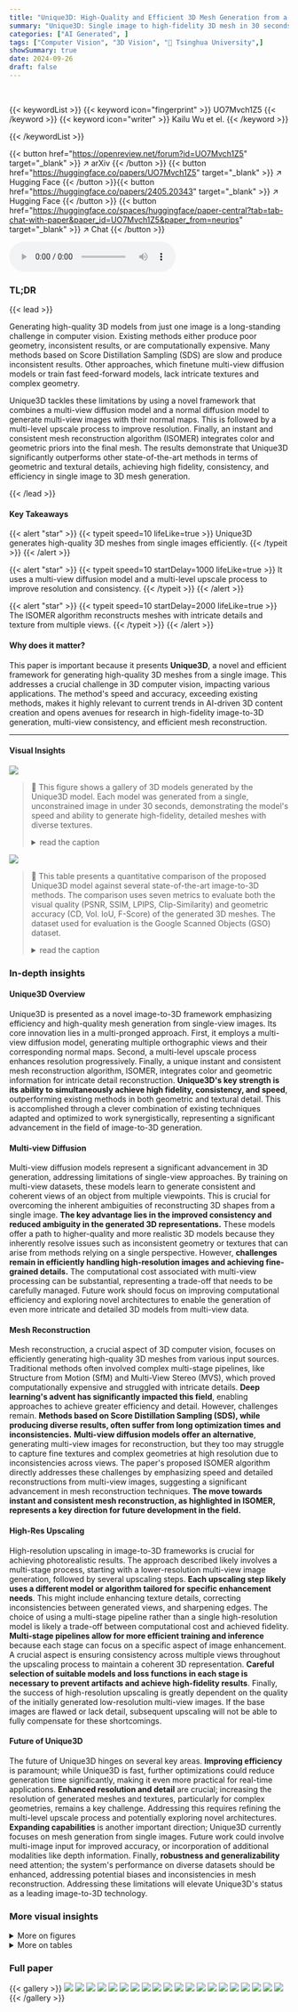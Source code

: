 ```yaml
---
title: "Unique3D: High-Quality and Efficient 3D Mesh Generation from a Single Image"
summary: "Unique3D: Single image to high-fidelity 3D mesh in 30 seconds!"
categories: ["AI Generated", ]
tags: ["Computer Vision", "3D Vision", "🏢 Tsinghua University",]
showSummary: true
date: 2024-09-26
draft: false
---
```


<br>

{{< keywordList >}}
{{< keyword icon="fingerprint" >}} UO7Mvch1Z5 {{< /keyword >}}
{{< keyword icon="writer" >}} Kailu Wu et el. {{< /keyword >}}
 
{{< /keywordList >}}

{{< button href="https://openreview.net/forum?id=UO7Mvch1Z5" target="_blank" >}}
↗ arXiv
{{< /button >}}
{{< button href="https://huggingface.co/papers/UO7Mvch1Z5" target="_blank" >}}
↗ Hugging Face
{{< /button >}}{{< button href="https://huggingface.co/papers/2405.20343" target="_blank" >}}
↗ Hugging Face
{{< /button >}}
{{< button href="https://huggingface.co/spaces/huggingface/paper-central?tab=tab-chat-with-paper&paper_id=UO7Mvch1Z5&paper_from=neurips" target="_blank" >}}
↗ Chat
{{< /button >}}




<audio controls>
    <source src="https://ai-paper-reviewer.com/UO7Mvch1Z5/podcast.wav" type="audio/wav">
    Your browser does not support the audio element.
</audio>


### TL;DR


{{< lead >}}

Generating high-quality 3D models from just one image is a long-standing challenge in computer vision. Existing methods either produce poor geometry, inconsistent results, or are computationally expensive.  Many methods based on Score Distillation Sampling (SDS) are slow and produce inconsistent results.  Other approaches, which finetune multi-view diffusion models or train fast feed-forward models, lack intricate textures and complex geometry. 

Unique3D tackles these limitations by using a novel framework that combines a multi-view diffusion model and a normal diffusion model to generate multi-view images with their normal maps. This is followed by a multi-level upscale process to improve resolution.  Finally, an instant and consistent mesh reconstruction algorithm (ISOMER) integrates color and geometric priors into the final mesh.  The results demonstrate that Unique3D significantly outperforms other state-of-the-art methods in terms of geometric and textural details, achieving high fidelity, consistency, and efficiency in single image to 3D mesh generation.

{{< /lead >}}


#### Key Takeaways

{{< alert "star" >}}
{{< typeit speed=10 lifeLike=true >}} Unique3D generates high-quality 3D meshes from single images efficiently. {{< /typeit >}}
{{< /alert >}}

{{< alert "star" >}}
{{< typeit speed=10 startDelay=1000 lifeLike=true >}} It uses a multi-view diffusion model and a multi-level upscale process to improve resolution and consistency. {{< /typeit >}}
{{< /alert >}}

{{< alert "star" >}}
{{< typeit speed=10 startDelay=2000 lifeLike=true >}} The ISOMER algorithm reconstructs meshes with intricate details and texture from multiple views. {{< /typeit >}}
{{< /alert >}}

#### Why does it matter?
This paper is important because it presents **Unique3D**, a novel and efficient framework for generating high-quality 3D meshes from a single image.  This addresses a crucial challenge in 3D computer vision, impacting various applications. The method's speed and accuracy, exceeding existing methods, makes it highly relevant to current trends in AI-driven 3D content creation and opens avenues for research in high-fidelity image-to-3D generation, multi-view consistency, and efficient mesh reconstruction.

------
#### Visual Insights



![](https://ai-paper-reviewer.com/UO7Mvch1Z5/figures_0_1.jpg)

> 🔼 This figure shows a gallery of 3D models generated by the Unique3D model.  Each model was generated from a single, unconstrained image in under 30 seconds, demonstrating the model's speed and ability to generate high-fidelity, detailed meshes with diverse textures.
> <details>
> <summary>read the caption</summary>
> Figure 1: Gallery of Unique3D. High-fidelity and diverse textured mesh generated by Unique3D from single-view wild images within 30 seconds.
> </details>





![](https://ai-paper-reviewer.com/UO7Mvch1Z5/tables_7_1.jpg)

> 🔼 This table presents a quantitative comparison of the proposed Unique3D model against several state-of-the-art image-to-3D methods.  The comparison uses seven metrics to evaluate both the visual quality (PSNR, SSIM, LPIPS, Clip-Similarity) and geometric accuracy (CD, Vol. IoU, F-Score) of the generated 3D meshes.  The dataset used for evaluation is the Google Scanned Objects (GSO) dataset.
> <details>
> <summary>read the caption</summary>
> Table 1: Quantitative comparison results for mesh visual and geometry quality. We report the metrics of PSNR, SSIM, LPIPS and Clip-Similarity [38], ChamferDistance (CD), Volume IoU and F-score on GSO [8] dataset.
> </details>





### In-depth insights


#### Unique3D Overview
Unique3D is presented as a novel image-to-3D framework emphasizing efficiency and high-quality mesh generation from single-view images.  Its core innovation lies in a multi-pronged approach. First, it employs a multi-view diffusion model, generating multiple orthographic views and their corresponding normal maps.  Second, a multi-level upscale process enhances resolution progressively. Finally, a unique instant and consistent mesh reconstruction algorithm, ISOMER, integrates color and geometric information for intricate detail reconstruction. **Unique3D's key strength is its ability to simultaneously achieve high fidelity, consistency, and speed**, outperforming existing methods in both geometric and textural detail. This is accomplished through a clever combination of existing techniques adapted and optimized to work synergistically, representing a significant advancement in the field of image-to-3D generation.

#### Multi-view Diffusion
Multi-view diffusion models represent a significant advancement in 3D generation, addressing limitations of single-view approaches.  By training on multi-view datasets, these models learn to generate consistent and coherent views of an object from multiple viewpoints. This is crucial for overcoming the inherent ambiguities of reconstructing 3D shapes from a single image. **The key advantage lies in the improved consistency and reduced ambiguity in the generated 3D representations.**  These models offer a path to higher-quality and more realistic 3D models because they inherently resolve issues such as inconsistent geometry or textures that can arise from methods relying on a single perspective. However, **challenges remain in efficiently handling high-resolution images and achieving fine-grained details.**  The computational cost associated with multi-view processing can be substantial, representing a trade-off that needs to be carefully managed. Future work should focus on improving computational efficiency and exploring novel architectures to enable the generation of even more intricate and detailed 3D models from multi-view data.

#### Mesh Reconstruction
Mesh reconstruction, a crucial aspect of 3D computer vision, focuses on efficiently generating high-quality 3D meshes from various input sources.  Traditional methods often involved complex multi-stage pipelines, like Structure from Motion (SfM) and Multi-View Stereo (MVS), which proved computationally expensive and struggled with intricate details.  **Deep learning's advent has significantly impacted this field**, enabling approaches to achieve greater efficiency and detail.  However, challenges remain.  **Methods based on Score Distillation Sampling (SDS), while producing diverse results, often suffer from long optimization times and inconsistencies.**  **Multi-view diffusion models offer an alternative**, generating multi-view images for reconstruction, but they too may struggle to capture fine textures and complex geometries at high resolution due to inconsistencies across views.  The paper's proposed ISOMER algorithm directly addresses these challenges by emphasizing speed and detailed reconstructions from multi-view images, suggesting a significant advancement in mesh reconstruction techniques.  **The move towards instant and consistent mesh reconstruction, as highlighted in ISOMER, represents a key direction for future development in the field.**

#### High-Res Upscaling
High-resolution upscaling in image-to-3D frameworks is crucial for achieving photorealistic results.  The approach described likely involves a multi-stage process, starting with a lower-resolution multi-view image generation, followed by several upscaling steps. **Each upscaling step likely uses a different model or algorithm tailored for specific enhancement needs**. This might include enhancing texture details, correcting inconsistencies between generated views, and sharpening edges.  The choice of using a multi-stage pipeline rather than a single high-resolution model is likely a trade-off between computational cost and achieved fidelity.  **Multi-stage pipelines allow for more efficient training and inference** because each stage can focus on a specific aspect of image enhancement.  A crucial aspect is ensuring consistency across multiple views throughout the upscaling process to maintain a coherent 3D representation.  **Careful selection of suitable models and loss functions in each stage is necessary to prevent artifacts and achieve high-fidelity results**.  Finally, the success of high-resolution upscaling is greatly dependent on the quality of the initially generated low-resolution multi-view images.  If the base images are flawed or lack detail, subsequent upscaling will not be able to fully compensate for these shortcomings.

#### Future of Unique3D
The future of Unique3D hinges on several key areas.  **Improving efficiency** is paramount; while Unique3D is fast, further optimizations could reduce generation time significantly, making it even more practical for real-time applications. **Enhanced resolution and detail** are crucial; increasing the resolution of generated meshes and textures, particularly for complex geometries, remains a key challenge.  Addressing this requires refining the multi-level upscale process and potentially exploring novel architectures.  **Expanding capabilities** is another important direction; Unique3D currently focuses on mesh generation from single images.  Future work could involve multi-image input for improved accuracy, or incorporation of additional modalities like depth information. Finally, **robustness and generalizability** need attention; the system's performance on diverse datasets should be enhanced, addressing potential biases and inconsistencies in mesh reconstruction. Addressing these limitations will elevate Unique3D's status as a leading image-to-3D technology.


### More visual insights

<details>
<summary>More on figures
</summary>


![](https://ai-paper-reviewer.com/UO7Mvch1Z5/figures_0_2.jpg)

> 🔼 This figure showcases a variety of 3D models generated by the Unique3D model.  The models demonstrate the system's ability to produce high-fidelity and diverse textured meshes from single images, highlighting its ability to capture details and nuances of the original images.  The speed of generation (within 30 seconds) is also emphasized.
> <details>
> <summary>read the caption</summary>
> Figure 1: Gallery of Unique3D. High-fidelity and diverse textured mesh generated by Unique3D from single-view wild images within 30 seconds.
> </details>



![](https://ai-paper-reviewer.com/UO7Mvch1Z5/figures_3_1.jpg)

> 🔼 This figure illustrates the pipeline of the Unique3D framework. It starts with a single input image and uses a multi-view diffusion model to generate four orthographic views.  These views are then upscaled to higher resolution using a multi-level approach.  A normal diffusion model is used to create corresponding normal maps, which are also upscaled.  Finally, the high-resolution images and normal maps are fed into the ISOMER algorithm to reconstruct a high-quality 3D textured mesh.
> <details>
> <summary>read the caption</summary>
> Figure 2: Pipeline of our Unique3D. Given a single in-the-wild image as input, we first generate four orthographic multi-view images from a multi-view diffusion model. Then, we progressively improve the resolution of generated multi-views through a multi-level upscale process. Given generated color images, we train a normal diffusion model to generate normal maps corresponding to multi-view images and utilize a similar strategy to lift it to high-resolution space. Finally, we reconstruct high-quality 3D meshes from high-resolution color images and normal maps with our instant and consistent mesh reconstruction algorithm ISOMER.
> </details>



![](https://ai-paper-reviewer.com/UO7Mvch1Z5/figures_6_1.jpg)

> 🔼 This figure presents a qualitative comparison of the 3D models generated by the proposed Unique3D method and several existing state-of-the-art image-to-3D techniques.  For each method, the input image and the resulting 3D model are shown, demonstrating the high-fidelity geometry and texture details achieved by Unique3D.  The results show that Unique3D generates superior results compared to the baselines in terms of both geometry and texture.
> <details>
> <summary>read the caption</summary>
> Figure 3: Qualitative Comparison. Our approach provides superior geometry and texture.
> </details>



![](https://ai-paper-reviewer.com/UO7Mvch1Z5/figures_7_1.jpg)

> 🔼 This figure compares the 3D mesh reconstruction results of Unique3D against three other state-of-the-art methods: InstantMesh, CRM, and OpenLRM.  The comparison highlights the superior quality of Unique3D in terms of both geometric accuracy (shape) and textural detail (surface appearance).  For each input image, the figure shows the generated 3D models from all four methods, allowing for a direct visual comparison.
> <details>
> <summary>read the caption</summary>
> Figure 4: Detailed Comparison. We compare our model with InstantMesh [63], CRM [60] and OpenLRM [11]. Our models generates accurate geometry and detailed texture.
> </details>



![](https://ai-paper-reviewer.com/UO7Mvch1Z5/figures_8_1.jpg)

> 🔼 This figure shows the ablation study performed on the ISOMER (Instant and consistent mesh reconstruction) algorithm.  The results demonstrate the importance of two key components: ExplicitTarget and expansion regularization.  (a) shows that without the ExplicitTarget, the generated mesh suffers from significant defects, particularly in regions with detailed textures or complex shapes. (b) reveals that without expansion regularization, the mesh often collapses in several areas.
> <details>
> <summary>read the caption</summary>
> Figure 5: Ablation Study on ISOMER. (a) Without ExplicitTarget, the output mesh result has obvious defects. (b) Without expansion regularization, the output result collapses in some cases.
> </details>



![](https://ai-paper-reviewer.com/UO7Mvch1Z5/figures_8_2.jpg)

> 🔼 This figure shows an ablation study comparing the results of mesh coloring with and without the ExplicitTarget method. The top row displays meshes colored using ExplicitTarget, resulting in consistent and artifact-free coloring across multiple views. The bottom row displays meshes colored without ExplicitTarget, showcasing significant artifacts and inconsistencies in coloring across different views. This demonstrates the efficacy of ExplicitTarget in achieving color consistency in multi-view mesh reconstruction.
> <details>
> <summary>read the caption</summary>
> Figure 6: Ablation on Colorize. We show a comparison of whether or not to apply ExplicitTarget in coloring, and we can see that the group that does not use ExplicitTarget has significant artifacts, as there is no precise consistency across multiple views.
> </details>



![](https://ai-paper-reviewer.com/UO7Mvch1Z5/figures_9_1.jpg)

> 🔼 This figure shows an ablation study on the effect of multi-level super-resolution on the generated multi-view images.  It demonstrates that increasing the resolution from 256 to 512 to 2048 progressively improves the detail and fidelity of the generated images, without significantly altering the overall structure. This highlights the effectiveness of the proposed multi-level upscale process in enhancing the quality of the 3D mesh generation.
> <details>
> <summary>read the caption</summary>
> Figure 7: Ablation on Resolution. The visualization of the generated multi-views images at different stages is shown. Multi-level super-resolution does not change the general structure, but only improves the detail resolution, allowing the model to remain well-detailed.
> </details>



![](https://ai-paper-reviewer.com/UO7Mvch1Z5/figures_9_2.jpg)

> 🔼 This figure demonstrates the capability of Unique3D to generate high-quality 3D textured meshes from challenging input images.  The examples showcase the model's ability to handle complex geometries, intricate textures, and diverse styles.
> <details>
> <summary>read the caption</summary>
> Figure 8: Challenging examples
> </details>



![](https://ai-paper-reviewer.com/UO7Mvch1Z5/figures_14_1.jpg)

> 🔼 This figure showcases additional examples of 3D textured meshes generated by the Unique3D model from single input images.  It expands on Figure 1, demonstrating the model's ability to generate diverse and high-fidelity 3D models from a wider variety of input images. The figure shows various objects and characters such as cartoon characters, animals, and robots, each presented in multiple views to showcase the quality and consistency of the generated 3D models.
> <details>
> <summary>read the caption</summary>
> Figure 9: More generated results of our method from a single image.
> </details>



![](https://ai-paper-reviewer.com/UO7Mvch1Z5/figures_16_1.jpg)

> 🔼 This figure illustrates the pipeline of the Unique3D framework. It starts with a single image as input, generates multi-view images and normal maps using diffusion models, enhances the resolution through multi-level upscaling, and finally reconstructs a high-quality 3D mesh using the ISOMER algorithm.
> <details>
> <summary>read the caption</summary>
> Figure 2: Pipeline of our Unique3D. Given a single in-the-wild image as input, we first generate four orthographic multi-view images from a multi-view diffusion model. Then, we progressively improve the resolution of generated multi-views through a multi-level upscale process. Given generated color images, we train a normal diffusion model to generate normal maps corresponding to multi-view images and utilize a similar strategy to lift it to high-resolution space. Finally, we reconstruct high-quality 3D meshes from high-resolution color images and normal maps with our instant and consistent mesh reconstruction algorithm ISOMER.
> </details>



![](https://ai-paper-reviewer.com/UO7Mvch1Z5/figures_17_1.jpg)

> 🔼 This figure displays the correlation between the cosine of angles (representing the angle between the predicted normal and the ground truth normal) and the direction error of the prediction.  A negative correlation is observed, indicated by the red line of best fit, suggesting that as the cosine of the angle increases (angle decreases and the predicted normal is closer to the ground truth normal), the direction error decreases. The marginal distributions (histograms) on the top and right side show the distribution of the cosine of angles and direction error, respectively. The plot reveals insights into the accuracy of normal prediction, highlighting a higher accuracy for normals closer to the ground truth direction.
> <details>
> <summary>read the caption</summary>
> Figure 10: Correlation between prediction value and prediction errors.
> </details>



![](https://ai-paper-reviewer.com/UO7Mvch1Z5/figures_18_1.jpg)

> 🔼 This figure shows an ablation study comparing the performance of the paper's proposed fast mesh initialization method against a common alternative using a sphere as initialization.  The input images are displayed on the left, followed by the results using the authors' method and then a sphere-based initialization.  Red circles highlight areas where the sphere-based initialization struggles to accurately capture the shape of the object. The comparison demonstrates that while a sphere initialization can sometimes produce reasonable results, the proposed method generally produces superior results.
> <details>
> <summary>read the caption</summary>
> Figure 11: Ablations on Mesh Initialization. We compare the results of using our fast initialization method, versus using a sphere as an initialization.
> </details>



</details>




<details>
<summary>More on tables
</summary>


![](https://ai-paper-reviewer.com/UO7Mvch1Z5/tables_9_1.jpg)
> 🔼 This table presents a quantitative comparison of the results obtained using the Unique3D model against a baseline. The comparison is based on 100 random samples with random rotation on the GSO dataset.  The metrics used for evaluation are PSNR, SSIM, LPIPS, Clip-Sim, CD, Vol. IoU, and F-Score. Higher values for PSNR, SSIM, Clip-Sim, Vol. IoU, and F-Score indicate better performance; whereas lower values for LPIPS and CD indicate better performance.
> <details>
> <summary>read the caption</summary>
> Table 2: Quantitative comparison results for ablation on 100 random samples with random rotation on GSO dataset.
> </details>

![](https://ai-paper-reviewer.com/UO7Mvch1Z5/tables_19_1.jpg)
> 🔼 This table presents a quantitative comparison of the proposed Unique3D model against several state-of-the-art methods for 3D mesh generation from a single image.  The comparison uses seven metrics to evaluate both the visual quality and geometric accuracy of the generated meshes.  These metrics cover various aspects, including peak signal-to-noise ratio (PSNR), structural similarity index (SSIM), learned perceptual image patch similarity (LPIPS), CLIP similarity, Chamfer distance (CD), volume Intersection over Union (IoU), and F-score. The results are reported on the Google Scanned Objects (GSO) dataset.
> <details>
> <summary>read the caption</summary>
> Table 1: Quantitative comparison results for mesh visual and geometry quality. We report the metrics of PSNR, SSIM, LPIPS and Clip-Similarity [38], ChamferDistance (CD), Volume IoU and F-score on GSO [8] dataset.
> </details>

</details>




### Full paper

{{< gallery >}}
<img src="https://ai-paper-reviewer.com/UO7Mvch1Z5/1.png" class="grid-w50 md:grid-w33 xl:grid-w25" />
<img src="https://ai-paper-reviewer.com/UO7Mvch1Z5/2.png" class="grid-w50 md:grid-w33 xl:grid-w25" />
<img src="https://ai-paper-reviewer.com/UO7Mvch1Z5/3.png" class="grid-w50 md:grid-w33 xl:grid-w25" />
<img src="https://ai-paper-reviewer.com/UO7Mvch1Z5/4.png" class="grid-w50 md:grid-w33 xl:grid-w25" />
<img src="https://ai-paper-reviewer.com/UO7Mvch1Z5/5.png" class="grid-w50 md:grid-w33 xl:grid-w25" />
<img src="https://ai-paper-reviewer.com/UO7Mvch1Z5/6.png" class="grid-w50 md:grid-w33 xl:grid-w25" />
<img src="https://ai-paper-reviewer.com/UO7Mvch1Z5/7.png" class="grid-w50 md:grid-w33 xl:grid-w25" />
<img src="https://ai-paper-reviewer.com/UO7Mvch1Z5/8.png" class="grid-w50 md:grid-w33 xl:grid-w25" />
<img src="https://ai-paper-reviewer.com/UO7Mvch1Z5/9.png" class="grid-w50 md:grid-w33 xl:grid-w25" />
<img src="https://ai-paper-reviewer.com/UO7Mvch1Z5/10.png" class="grid-w50 md:grid-w33 xl:grid-w25" />
<img src="https://ai-paper-reviewer.com/UO7Mvch1Z5/11.png" class="grid-w50 md:grid-w33 xl:grid-w25" />
<img src="https://ai-paper-reviewer.com/UO7Mvch1Z5/12.png" class="grid-w50 md:grid-w33 xl:grid-w25" />
<img src="https://ai-paper-reviewer.com/UO7Mvch1Z5/13.png" class="grid-w50 md:grid-w33 xl:grid-w25" />
<img src="https://ai-paper-reviewer.com/UO7Mvch1Z5/14.png" class="grid-w50 md:grid-w33 xl:grid-w25" />
<img src="https://ai-paper-reviewer.com/UO7Mvch1Z5/15.png" class="grid-w50 md:grid-w33 xl:grid-w25" />
<img src="https://ai-paper-reviewer.com/UO7Mvch1Z5/16.png" class="grid-w50 md:grid-w33 xl:grid-w25" />
<img src="https://ai-paper-reviewer.com/UO7Mvch1Z5/17.png" class="grid-w50 md:grid-w33 xl:grid-w25" />
<img src="https://ai-paper-reviewer.com/UO7Mvch1Z5/18.png" class="grid-w50 md:grid-w33 xl:grid-w25" />
<img src="https://ai-paper-reviewer.com/UO7Mvch1Z5/19.png" class="grid-w50 md:grid-w33 xl:grid-w25" />
<img src="https://ai-paper-reviewer.com/UO7Mvch1Z5/20.png" class="grid-w50 md:grid-w33 xl:grid-w25" />
{{< /gallery >}}